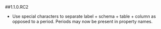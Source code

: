 ##1.1.0.RC2

* Use special characters to separate label + schema + table + column as opposed to a period. Periods may now be present in property names.